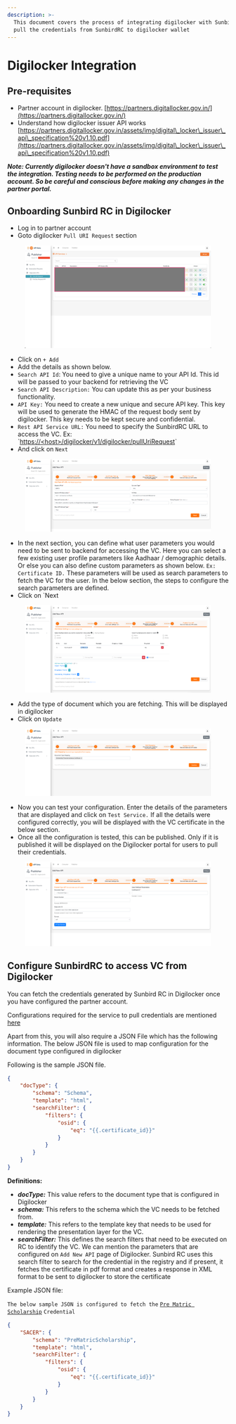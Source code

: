 ```yaml
---
description: >-
  This document covers the process of integrating digilocker with SunbirdRC, to
  pull the credentials from SunbirdRC to digilocker wallet
---
```


# Digilocker Integration

## Pre-requisites

* Partner account in digilocker. [https://partners.digitallocker.gov.in/](https://partners.digitallocker.gov.in/)
* Understand how digilocker issuer API works [https://partners.digitallocker.gov.in/assets/img/digital\_locker\_issuer\_api\_specification%20v1.10.pdf](https://partners.digitallocker.gov.in/assets/img/digital\_locker\_issuer\_api\_specification%20v1.10.pdf)

_**Note: Currently digilocker doesn't have a sandbox environment to test the integration. Testing needs to be performed on the production account. So be careful and conscious before making any changes in the partner portal.**_

## Onboarding Sunbird RC in Digilocker

* Log in to partner account
* Goto digilocker `Pull URI Request` section

<figure><img src="../.gitbook/assets/Screenshot 2023-05-25 at 5.35.55 PM.png" alt=""><figcaption></figcaption></figure>

* Click on `+ Add`
* Add the details as shown below.
* `Search API Id`: You need to give a unique name to your API Id. This id will be passed to your backend for retrieving the VC
* `Search API Description:` You can update this as per your business functionality.
* `API Key:` You need to create a new unique and secure API key. This key will be used to generate the HMAC of the request body sent by digilocker. This key needs to be kept secure and confidential.
* `Rest API Service URL:` You need to specify the SunbirdRC URL to access the VC. Ex: \`[https://\<host>/digilocker/v1/digilocker/pullUriRequest](broken-reference/)\`
* And click on `Next`

<figure><img src="../.gitbook/assets/image3.png" alt=""><figcaption></figcaption></figure>

* In the next section, you can define what user parameters you would need to be sent to backend for accessing the VC. Here you can select a few existing user profile parameters like Aadhaar / demographic details. Or else you can also define custom parameters as shown below. `Ex: Certificate ID.` These parameters will be used as search parameters to fetch the VC for the user. In the below section, the steps to configure the search parameters are defined.
* Click on \`Next

<figure><img src="../.gitbook/assets/image20.png" alt=""><figcaption></figcaption></figure>

* Add the type of document which you are fetching. This will be displayed in digilocker
* Click on `Update`

<figure><img src="../.gitbook/assets/image8.png" alt=""><figcaption></figcaption></figure>

* Now you can test your configuration. Enter the details of the parameters that are displayed and click on `Test Service.` If all the details were configured correctly, you will be displayed with the VC certificate in the below section.
* Once all the configuration is tested, this can be published. Only if it is published it will be displayed on the Digilocker portal for users to pull their credentials.

<figure><img src="../.gitbook/assets/image10 (1).png" alt=""><figcaption></figcaption></figure>

## Configure SunbirdRC to access VC from Digilocker

You can fetch the credentials generated by Sunbird RC in Digilocker once you have configured the partner account.

Configurations required for the service to pull credentials are mentioned [here](../use/developers-guide/functional-registry/configuration/#digilocker-certificate-api)

Apart from this, you will also require a JSON File which has the following information. The below JSON file is used to map configuration for the document type configured in digilocker

Following is the sample JSON file.

```json
{
    "docType": {
        "schema": "Schema",
        "template": "html",
        "searchFilter": {
            "filters": {
                "osid": {
                    "eq": "{{.certificate_id}}"
                }
            }
        }
    }
}
```

**Definitions:**

* _**docType:**_ This value refers to the document type that is configured in Digilocker
* _**schema:**_ This refers to the schema which the VC needs to be fetched from.
* _**template:**_ This refers to the template key that needs to be used for rendering the presentation layer for the VC.
* _**searchFilter:**_ This defines the search filters that need to be executed on RC to identify the VC. We can mention the parameters that are configured on `Add New API` page of Digilocker. Sunbird RC uses this search filter to search for the credential in the registry and if present, it fetches the certificate in pdf format and creates a response in XML format to be sent to digilocker to store the certificate

Example JSON file:

`The below sample JSON is configured to fetch the` [`Pre Matric Scholarship`](https://github.com/Sunbird-RC/demo-education-registry/blob/federated\_edu\_registry/sample\_schemas/PreMatricScholarship.json) `Credential`

```json
{
    "SACER": {
        "schema": "PreMatricScholarship",
        "template": "html",
        "searchFilter": {
            "filters": {
                "osid": {
                    "eq": "{{.certificate_id}}"
                }
            }
        }
    }
}
```
